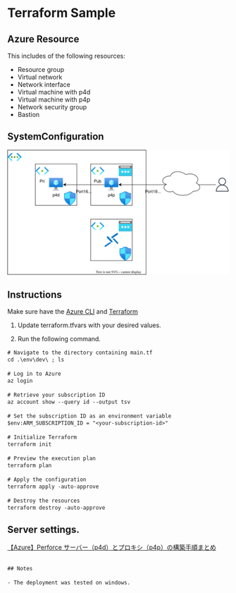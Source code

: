 # Terraform Sample

## Azure Resource

This includes of the following resources:

- Resource group
- Virtual network
- Network interface
- Virtual machine with p4d
- Virtual machine with p4p
- Network security group
- Bastion

## SystemConfiguration

![SystemConfiguration](/img/SystemConfiguration.svg)

## Instructions

Make sure have the [Azure CLI](https://learn.microsoft.com/ja-jp/cli/azure/install-azure-cli) and [Terraform](https://www.terraform.io/downloads)

1. Update terraform.tfvars with your desired values.

2. Run the following command.

```bash:bash
# Navigate to the directory containing main.tf
cd .\env\dev\ ; ls

# Log in to Azure
az login

# Retrieve your subscription ID
az account show --query id --output tsv

# Set the subscription ID as an environment variable
$env:ARM_SUBSCRIPTION_ID = "<your-subscription-id>"

# Initialize Terraform
terraform init

# Preview the execution plan
terraform plan

# Apply the configuration
terraform apply -auto-approve

# Destroy the resources
terraform destroy -auto-approve
```

## Server settings.

[【Azure】Perforce サーバー（p4d）とプロキシ（p4p）の構築手順まとめ](https://qiita.com/takaki-imura/items/99bc420b5b783f0c178b)

```

## Notes

- The deployment was tested on windows.
```
